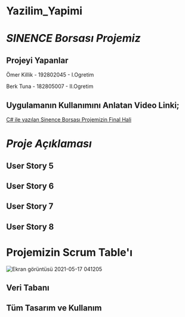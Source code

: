 # Yazilim_Yapimi
# *SINENCE Borsası Projemiz*

## Projeyi Yapanlar
Ömer Killik - 192802045 - I.Ogretim

Berk Tuna - 182805007 - II.Ogretim

## Uygulamanın Kullanımını Anlatan Video Linki;
[C# ile yazılan Sinence Borsası Projemizin Final Hali](https://www.youtube.com/watch?v=OelW3Pob4Rc)
# *Proje Açıklaması*

## User Story 5

## User Story 6

## User Story 7

## User Story 8

# Projemizin Scrum Table'ı

![Ekran görüntüsü 2021-05-17 041205](https://user-images.githubusercontent.com/84200869/118420032-69382880-b6c6-11eb-9bbd-abcf93b4161a.png)

## Veri Tabanı

## Tüm Tasarım ve Kullanım
